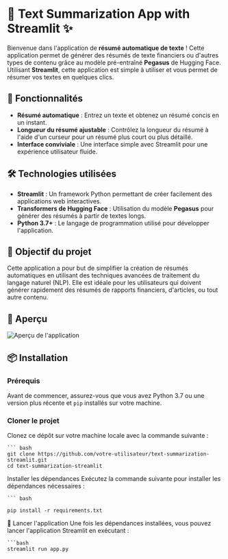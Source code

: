 # 🚀 **Text Summarization App with Streamlit** ✨

Bienvenue dans l'application de **résumé automatique de texte** ! Cette application permet de générer des résumés de texte financiers ou d'autres types de contenu grâce au modèle pré-entraîné **Pegasus** de Hugging Face. Utilisant **Streamlit**, cette application est simple à utiliser et vous permet de résumer vos textes en quelques clics.

## 🌟 **Fonctionnalités**

- **Résumé automatique** : Entrez un texte et obtenez un résumé concis en un instant.
- **Longueur du résumé ajustable** : Contrôlez la longueur du résumé à l'aide d'un curseur pour un résumé plus court ou plus détaillé.
- **Interface conviviale** : Une interface simple avec Streamlit pour une expérience utilisateur fluide.

## 🛠️ **Technologies utilisées**

- **Streamlit** : Un framework Python permettant de créer facilement des applications web interactives.
- **Transformers de Hugging Face** : Utilisation du modèle **Pegasus** pour générer des résumés à partir de textes longs.
- **Python 3.7+** : Le langage de programmation utilisé pour développer l'application.

## 🎯 **Objectif du projet**

Cette application a pour but de simplifier la création de résumés automatiques en utilisant des techniques avancées de traitement du langage naturel (NLP). Elle est idéale pour les utilisateurs qui doivent générer rapidement des résumés de rapports financiers, d'articles, ou tout autre contenu.
## 🎯 **Aperçu**
![Aperçu de l'application](assets/demo_screenshot.png)
## 📦 **Installation**

### Prérequis

Avant de commencer, assurez-vous que vous avez Python 3.7 ou une version plus récente et `pip` installés sur votre machine.

### Cloner le projet

Clonez ce dépôt sur votre machine locale avec la commande suivante :
    
    ``` bash
    git clone https://github.com/votre-utilisateur/text-summarization-streamlit.git
    cd text-summarization-streamlit

Installer les dépendances
Exécutez la commande suivante pour installer les dépendances nécessaires :
    
    ``` bash
    
    pip install -r requirements.txt
    
🚀 Lancer l'application
Une fois les dépendances installées, vous pouvez lancer l'application Streamlit en exécutant :

    ```bash
    streamlit run app.py
